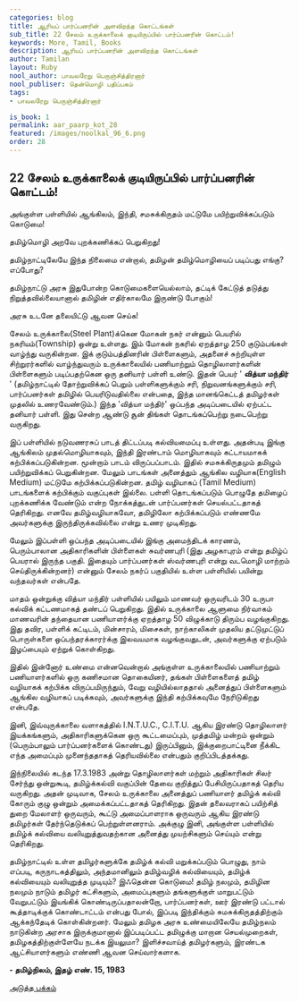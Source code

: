 ```yaml
---
categories: blog
title: ஆரியப் பார்ப்பனரின் அளவிறந்த கொட்டங்கள்
sub_title: 22 ﻿சேலம் உருக்காலைக் குடியிருப்பில் பார்ப்பனரின் கொட்டம்!
keywords: More, Tamil, Books
description: ஆரியப் பார்ப்பனரின் அளவிறந்த கொட்டங்கள்
author: Tamilan
layout: Ruby
nool_author: பாவலரேறு பெருஞ்சித்திரனார் 
nool_publiser: தென்மொழி பதிப்பகம்
tags:
- பாவலரேறு பெருஞ்சித்திரனார் 

is_book: 1
permalink: aar_paarp_kot_28
featured: /images/noolkal_96_6.png
order: 28
---
```



## 22 ﻿சேலம் உருக்காலைக் குடியிருப்பில் பார்ப்பனரின் கொட்டம்!

அங்குள்ள பள்ளியில் ஆங்கிலம், இந்தி, சமசுக்கிருதம் மட்டுமே பயிற்றுவிக்கப்படும் கொடுமை!

தமிழ்மொழி அறவே புறக்கணிக்கப் பெறுகிறது!

தமிழ்நாட்டிலேயே இந்த நிலைமை என்றால், தமிழன் தமிழ்மொழியைப் படிப்பது எங்கு? எப்போது?

தமிழ்நாட்டு அரசு இதுபோன்ற கொடுமைகளையெல்லாம், தட்டிக் கேட்டுத் தடுத்து நிறுத்தவில்லையானால் தமிழின் எதிர்காலமே இருண்டு போகும்!

அரசு உடனே தலையிட்டு ஆவன செய்க!

சேலம் உருக்காலை(Steel Plant)க்கென மோகன் நகர் என்னும் பெயரில் நகரியம்(Township) ஒன்று உள்ளது. இம் மோகன் நகரில் ஏறத்தாழ 250 குடும்பங்கள் வாழ்ந்து வருகின்றன. இக் குடும்பத்தினரின் பிள்ளைகளும், அதனைச் சுற்றியுள்ள சிற்றுரர்களில் வாழ்ந்துவரும் உருக்காலையில் பணியாற்றும் தொழிலாளர்களின் பிள்ளைகளும் படிப்பதற்கென ஒரு தனியார் பள்ளி உண்டு. இதன் பெயர் ' **வித்யா மந்திர்** ' (தமிழ்நாட்டில் தோற்றுவிக்கப் பெறும் பள்ளிகளுக்கும் சரி, நிறுவனங்களுக்கும் சரி, பார்ப்பனர்கள் தமிழில் பெயரிடுவதில்லை என்பதை, இந்த மானங்கெட்டத் தமிழர்கள் முதலில் உணரவேண்டும்.) இந்த 'வித்யா மந்திர்' ஒப்பந்த அடிப்படையில் ஏற்பட்ட தனியார் பள்ளி. இது சென்ற ஆண்டு சூன் திங்கள் தொடங்கப்பெற்று நடைபெற்று வருகிறது.

இப் பள்ளியில் நடுவணரசுப் பாடத் திட்டப்படி கல்வியமைப்பு உள்ளது. அதன்படி இங்கு ஆங்கிலம் முதல்மொழியாகவும், இந்தி இரண்டாம் மொழியாகவும் கட்டாயமாகக் கற்பிக்கப்படுகின்றன. மூன்றாம் பாடம் விருப்பப்பாடம். இதில் சமசுக்கிருதமும் தமிழும் பயிற்றுவிக்கப் பெறுகின்றன. மேலும் பாடங்கள் அனைத்தும் ஆங்கில வழியாக(English Medium) மட்டுமே கற்பிக்கப்படுகின்றன. தமிழ் வழியாகப் (Tamil Medium) பாடங்களைக் கற்பிக்கும் வகுப்புகள் இல்லை. பள்ளி தொடங்கப்படும் பொழுதே தமிழைப் புறக்கணிக்க வேண்டும் என்ற நோக்கத்துடன் பார்ப்பனர்கள் செயல்பட்டதாகத் தெரிகிறது. எனவே தமிழ்வழியாகவோ, தமிழிலோ கற்பிக்கப்படும் எண்ணமே அவர்களுக்கு இருந்திருக்கவில்லை என்று உணர முடிகிறது.

மேலும் இப்பள்ளி ஒப்பந்த அடிப்படையில் இங்கு அமைந்திடக் காரணம், பெரும்பாலான அதிகாரிகளின் பிள்ளைகள் சுவர்ணபுரி (இது அழகாபுரம் என்று தமிழ்ப் பெயரால் இருந்த பகுதி. இதையும் பார்ப்பனர்கள் ஸ்வர்ணபுரி என்று வடமொழி மாற்றம் செய்திருக்கின்றனர்) என்னும் சேலம் நகர்ப் பகுதியில் உள்ள பள்ளியில் பயின்று வந்தவர்கள் என்பதே.

மாதம் ஒன்றுக்கு வித்யா மந்திர் பள்ளியில் பயிலும் மாணவர் ஒருவரிடம் 30 உருபா கல்விக் கட்டணமாகத் தண்டப் பெறுகிறது. இதில் உருக்காலை ஆளுமை நிர்வாகம் மாணவரின் தந்தையான பணியாளர்க்கு ஏறத்தாழ 50 விழுக்காடு திரும்ப வழங்குகிறது. இது தவிர, பள்ளிக் கட்டிடம், மின்சாரம், மிசைகள், நாற்காலிகள் முதலிய தட்டுமுட்டுப் பொருள்களை ஒப்பந்தரக்காரர்க்கு இலவயமாக வழங்குவதுடன், அவர்களுக்கு ஏற்படும் இழப்பையும் ஏற்றுக் கொள்கிறது.

இதில் இன்னோர் உண்மை என்னவென்றால் அங்குள்ள உருக்காலையில் பணியாற்றும் பணியாளர்களில் ஒரு கணிசமான தொகையினர், தங்கள் பிள்ளைகளைத் தமிழ் வழியாகக் கற்பிக்க விருப்பமிருந்தும், வேறு வழியில்லாததால் அனைத்துப் பிள்ளைகளும் ஆங்கில வழியாகப் படிக்கவும், அவர்களுக்கு இந்தி கற்பிக்கவுமே நேரிடுகிறது என்பதே.

இனி, இவ்வுருக்காலை வளாகத்தில் I.N.T.U.C., C.I.T.U. ஆகிய இரண்டு தொழிலாளர் இயக்கங்களும், அதிகாரிகளுக்கென ஒரு கூட்டமைப்பும், முத்தமிழ் மன்றம் ஒன்றும் (பெரும்பாலும் பார்ப்பனர்களைக் கொண்டது) இருப்பினும், இக்குறைபாட்டினை நீக்கிட எந்த அமைப்பும் முனைந்ததாகத் தெரியவில்லை என்பதும் குறிப்பிடத்தக்கது.

இந்நிலையில் கடந்த 17.3.1983 அன்று தொழிலாளர்கள் மற்றும் அதிகாரிகள் சிலர் சேர்ந்து ஒன்றுகூடி, தமிழ்க்கல்வி வகுப்பின் தேவை குறித்துப் பேசியிருப்பதாகத் தெரிய வருகிறது. அதன் முடிவாக, சேலம் உருக்காலை அனைத்துப் பணியாளர் தமிழ்க் கல்வி கோரும் குழு ஒன்றும் அமைக்கப்பட்டதாகத் தெரிகிறது. இதன் தலைவராகப் பயிற்சித் துறை மேலாளர் ஒருவரும், கூட்டு அமைப்பாளராக ஒருவரும் ஆகிய இரண்டு தமிழர்கள் தேர்ந்தெடுக்கப் பெற்றுள்ளனராம். அக்குழு இனி, அங்குள்ள பள்ளியில் தமிழ்க் கல்வியை வலியுறுத்துவதற்கான அனைத்து முயற்சிகளும் செய்யும் என்று தெரிகிறது.

தமிழ்நாட்டில் உள்ள தமிழர்களுக்கே தமிழ்க் கல்வி மறுக்கப்படும் பொழுது, நாம் எப்படி, கருநாடகத்திலும், அந்தமானிலும் தமிழ்வழிக் கல்வியையும், தமிழ்க் கல்வியையும் வலியுறுத்த முடியும்? இஃதென்ன கொடுமை! தமிழ் நலமும், தமிழின நலமும் நாடும் தமிழர் கட்சிகளும், அமைப்புகளும் தங்களுக்குள் மாறுபட்டும் வேறுபட்டும் இயங்கிக் கொண்டிருப்பதாலன்றோ, பார்ப்பனர்கள், ஊர் இரண்டு பட்டால் கூத்தாடிக்குக் கொண்டாட்டம் என்பது போல், இப்படி இந்திக்கும் சுமசுக்கிருதத்திற்கும் ஆக்கந்தேடிக் கொள்கின்றனர். மேலும் தமிழக அரசு உண்மையிலேயே தமிழ்நலம் நாடுகின்ற அரசாக இருக்குமானால் இப்படிப்பட்ட தமிழுக்கு மாறான செயல்முறைகள், தமிழகத்திற்குள்ளேயே நடக்க இயலுமா? இளிச்சவாய்த் தமிழர்களும், இரண்டக ஆட்சியாளர்களும் எண்ணி ஆவன செய்வார்களாக.

**\- தமிழ்நிலம், இதழ் எண். 15, 1983**

[அடுத்த பக்கம்](aar_paarp_kot_29)